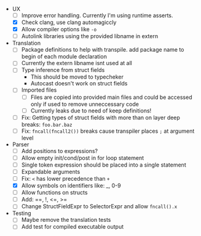 - UX
    - [ ] Improve error handling. Currently I'm using runtime asserts.
    - [x] Check clang, use clang automagiccly
    - [x] Allow compiler options like `-o`
    - [ ] Autolink libraries using the provided libname in extern
- Translation
    - [ ] Package definitions to help with transpile. add package name to begin of each module declaration
    - [ ] Currently the extern libname isnt used at all
    - [ ] Type inference from struct fields
        - This should be moved to typecheker
        - Autocast doesn't work on struct fields
    - [ ] Imported files
        - [ ] Files are copied into provided main files and could be accessed only if used to remove unneccessary code
        - [ ] Currently leaks due to need of keep definitions!
    - [ ] Fix: Getting types of struct fields with more than on layer deep breaks: `foo.bar.baz`
    - [ ] Fix: `fncall(fncall2())` breaks cause transpiler places `;` at argument level
- Parser
    - [ ] Add positions to expressions?
    - [ ] Allow empty init/cond/post in for loop statement
    - [ ] Single token expression should be placed into a single statement
    - [ ] Expandable arguments
    - [ ] Fix: `<` has lower precedence than `+`
    - [x] Allow symbols on identifiers like: _, 0-9
    - [ ] Allow functions on structs
    - [ ] Add: ==, !, <=, >=
    - [ ] Change StructFieldExpr to SelectorExpr and allow `fncall().x`
- Testing
    - [ ] Maybe remove the translation tests
    - [ ] Add test for compiled executable output
